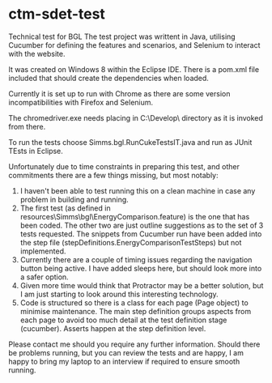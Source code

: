# ctm-sdet-test
Technical test for BGL
The test project was writtent in Java, utilising Cucumber for defining the features and scenarios, and Selenium to interact with the website.

It was created on Windows 8 within the Eclipse IDE. There is a pom.xml file included that should create the dependencies when loaded.

Currently it is set up to run with Chrome as there are some version incompatibilities with Firefox and Selenium.

The chromedriver.exe needs placing in C:\Develop\ directory as it is invoked from there.

To run the tests choose Simms.bgl.RunCukeTestsIT.java and run as JUnit TEsts in Eclipse.

Unfortunately due to time constraints in preparing this test, and other commitments there are a few things missing, but most notably:
1) I haven't been able to test running this on a clean machine in case any problem in building and running.
2) The first test (as defined in resources\Simms\bgl\EnergyComparison.feature) is the one that has been coded. The other two are just outline suggestions as to the set of 3 tests requested. The snippets from Cucumber run have been added into the step file (stepDefinitions.EnergyComparisonTestSteps) but not implemented.
3) Currently there are a couple of timing issues regarding the navigation button being active. I have added sleeps here, but should look more into a safer option.
4) Given more time would think that Protractor may be a better solution, but I am just starting to look around this interesting technology.
5) Code is structured so there is a class for each page (Page object) to minimise maintenance. The main step definition groups aspects from each page to avoid too much detail at the test definition stage (cucumber). Asserts happen at the step definition level.

Please contact me should you require any further information. Should there be problems running, but you can review the tests and are happy, I am happy to bring my laptop to an interview if required to ensure smooth running.
